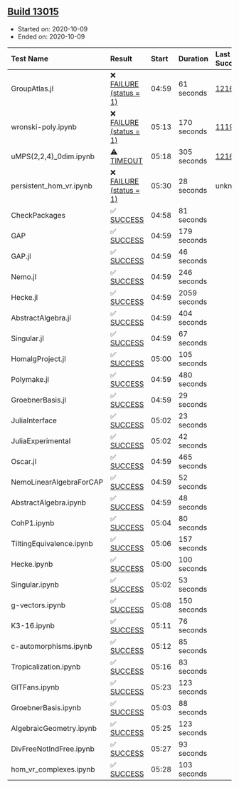 ## [Build 13015](https://oscarci.mathematik.uni-kl.de/job/oscar/13015/)

* Started on: 2020-10-09
* Ended on: 2020-10-09

| Test Name    | Result | Start | Duration | Last Success | First Failure |
|:-------------|:-------|:------|:---------|:-------------|:--------------|
| GroupAtlas.jl | ❌ [FAILURE (status = 1)](https://oscarci.mathematik.uni-kl.de/job/oscar/13015/artifact/logs/build-13015/GroupAtlas.jl.log) | 04:59 | 61 seconds | [12167](https://oscarci.mathematik.uni-kl.de/job/oscar/12167/) | [12168](https://oscarci.mathematik.uni-kl.de/job/oscar/12168/) |
| wronski-poly.ipynb | ❌ [FAILURE (status = 1)](https://oscarci.mathematik.uni-kl.de/job/oscar/13015/artifact/logs/build-13015/wronski-poly.ipynb.log) | 05:13 | 170 seconds | [11192](https://oscarci.mathematik.uni-kl.de/job/oscar/11192/) | [11193](https://oscarci.mathematik.uni-kl.de/job/oscar/11193/) |
| uMPS(2,2,4)_0dim.ipynb | ⚠ [TIMEOUT](https://oscarci.mathematik.uni-kl.de/job/oscar/13015/artifact/logs/build-13015/uMPS-2-2-4-_0dim.ipynb.log) | 05:18 | 305 seconds | [12167](https://oscarci.mathematik.uni-kl.de/job/oscar/12167/) | [12168](https://oscarci.mathematik.uni-kl.de/job/oscar/12168/) |
| persistent_hom_vr.ipynb | ❌ [FAILURE (status = 1)](https://oscarci.mathematik.uni-kl.de/job/oscar/13015/artifact/logs/build-13015/persistent_hom_vr.ipynb.log) | 05:30 | 28 seconds | unknown | unknown |
| CheckPackages | ✅ [SUCCESS](https://oscarci.mathematik.uni-kl.de/job/oscar/13015/artifact/logs/build-13015/CheckPackages.log) | 04:58 | 81 seconds |  |  |
| GAP | ✅ [SUCCESS](https://oscarci.mathematik.uni-kl.de/job/oscar/13015/artifact/logs/build-13015/GAP.log) | 04:59 | 179 seconds |  |  |
| GAP.jl | ✅ [SUCCESS](https://oscarci.mathematik.uni-kl.de/job/oscar/13015/artifact/logs/build-13015/GAP.jl.log) | 04:59 | 46 seconds |  |  |
| Nemo.jl | ✅ [SUCCESS](https://oscarci.mathematik.uni-kl.de/job/oscar/13015/artifact/logs/build-13015/Nemo.jl.log) | 04:59 | 246 seconds |  |  |
| Hecke.jl | ✅ [SUCCESS](https://oscarci.mathematik.uni-kl.de/job/oscar/13015/artifact/logs/build-13015/Hecke.jl.log) | 04:59 | 2059 seconds |  |  |
| AbstractAlgebra.jl | ✅ [SUCCESS](https://oscarci.mathematik.uni-kl.de/job/oscar/13015/artifact/logs/build-13015/AbstractAlgebra.jl.log) | 04:59 | 404 seconds |  |  |
| Singular.jl | ✅ [SUCCESS](https://oscarci.mathematik.uni-kl.de/job/oscar/13015/artifact/logs/build-13015/Singular.jl.log) | 04:59 | 67 seconds |  |  |
| HomalgProject.jl | ✅ [SUCCESS](https://oscarci.mathematik.uni-kl.de/job/oscar/13015/artifact/logs/build-13015/HomalgProject.jl.log) | 05:00 | 105 seconds |  |  |
| Polymake.jl | ✅ [SUCCESS](https://oscarci.mathematik.uni-kl.de/job/oscar/13015/artifact/logs/build-13015/Polymake.jl.log) | 04:59 | 480 seconds |  |  |
| GroebnerBasis.jl | ✅ [SUCCESS](https://oscarci.mathematik.uni-kl.de/job/oscar/13015/artifact/logs/build-13015/GroebnerBasis.jl.log) | 04:59 | 29 seconds |  |  |
| JuliaInterface | ✅ [SUCCESS](https://oscarci.mathematik.uni-kl.de/job/oscar/13015/artifact/logs/build-13015/JuliaInterface.log) | 05:02 | 23 seconds |  |  |
| JuliaExperimental | ✅ [SUCCESS](https://oscarci.mathematik.uni-kl.de/job/oscar/13015/artifact/logs/build-13015/JuliaExperimental.log) | 05:02 | 42 seconds |  |  |
| Oscar.jl | ✅ [SUCCESS](https://oscarci.mathematik.uni-kl.de/job/oscar/13015/artifact/logs/build-13015/Oscar.jl.log) | 04:59 | 465 seconds |  |  |
| NemoLinearAlgebraForCAP | ✅ [SUCCESS](https://oscarci.mathematik.uni-kl.de/job/oscar/13015/artifact/logs/build-13015/NemoLinearAlgebraForCAP.log) | 04:59 | 52 seconds |  |  |
| AbstractAlgebra.ipynb | ✅ [SUCCESS](https://oscarci.mathematik.uni-kl.de/job/oscar/13015/artifact/logs/build-13015/AbstractAlgebra.ipynb.log) | 04:59 | 48 seconds |  |  |
| CohP1.ipynb | ✅ [SUCCESS](https://oscarci.mathematik.uni-kl.de/job/oscar/13015/artifact/logs/build-13015/CohP1.ipynb.log) | 05:04 | 80 seconds |  |  |
| TiltingEquivalence.ipynb | ✅ [SUCCESS](https://oscarci.mathematik.uni-kl.de/job/oscar/13015/artifact/logs/build-13015/TiltingEquivalence.ipynb.log) | 05:06 | 157 seconds |  |  |
| Hecke.ipynb | ✅ [SUCCESS](https://oscarci.mathematik.uni-kl.de/job/oscar/13015/artifact/logs/build-13015/Hecke.ipynb.log) | 05:00 | 100 seconds |  |  |
| Singular.ipynb | ✅ [SUCCESS](https://oscarci.mathematik.uni-kl.de/job/oscar/13015/artifact/logs/build-13015/Singular.ipynb.log) | 05:02 | 53 seconds |  |  |
| g-vectors.ipynb | ✅ [SUCCESS](https://oscarci.mathematik.uni-kl.de/job/oscar/13015/artifact/logs/build-13015/g-vectors.ipynb.log) | 05:08 | 150 seconds |  |  |
| K3-16.ipynb | ✅ [SUCCESS](https://oscarci.mathematik.uni-kl.de/job/oscar/13015/artifact/logs/build-13015/K3-16.ipynb.log) | 05:11 | 76 seconds |  |  |
| c-automorphisms.ipynb | ✅ [SUCCESS](https://oscarci.mathematik.uni-kl.de/job/oscar/13015/artifact/logs/build-13015/c-automorphisms.ipynb.log) | 05:12 | 85 seconds |  |  |
| Tropicalization.ipynb | ✅ [SUCCESS](https://oscarci.mathematik.uni-kl.de/job/oscar/13015/artifact/logs/build-13015/Tropicalization.ipynb.log) | 05:16 | 83 seconds |  |  |
| GITFans.ipynb | ✅ [SUCCESS](https://oscarci.mathematik.uni-kl.de/job/oscar/13015/artifact/logs/build-13015/GITFans.ipynb.log) | 05:23 | 123 seconds |  |  |
| GroebnerBasis.ipynb | ✅ [SUCCESS](https://oscarci.mathematik.uni-kl.de/job/oscar/13015/artifact/logs/build-13015/GroebnerBasis.ipynb.log) | 05:03 | 88 seconds |  |  |
| AlgebraicGeometry.ipynb | ✅ [SUCCESS](https://oscarci.mathematik.uni-kl.de/job/oscar/13015/artifact/logs/build-13015/AlgebraicGeometry.ipynb.log) | 05:25 | 123 seconds |  |  |
| DivFreeNotIndFree.ipynb | ✅ [SUCCESS](https://oscarci.mathematik.uni-kl.de/job/oscar/13015/artifact/logs/build-13015/DivFreeNotIndFree.ipynb.log) | 05:27 | 93 seconds |  |  |
| hom_vr_complexes.ipynb | ✅ [SUCCESS](https://oscarci.mathematik.uni-kl.de/job/oscar/13015/artifact/logs/build-13015/hom_vr_complexes.ipynb.log) | 05:28 | 103 seconds |  |  |
